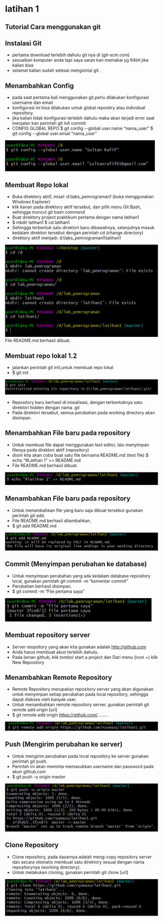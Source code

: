 ﻿# latihan 1
## Tutorial Cara menggunakan git
## Instalasi Git
- pertama download terlebih dahulu git nya di (git-scm.com)
- sesuaikan komputer anda tapi saya saran kan memakai yg 64bit jika kalian bisa
- selamat kalian sudah selesai mengisntal git .

## Menambahkan Config
- pada saat pertama kali menggunakan git,perlu dilakukan konfigurasi username dan email
- konfigurasi ini bisa dilakukan untuk global repostiry atau individual repository.
- jika kalian tidak konfigurasi terlebih dahulu maka akan terjadi error saat menjalan kan perintah git init commit 
- CONFIG GLOBAL REPO
$ git config --global user.name “nama_user”
$ git config --global user.email “nama_user”


![Gitconfig](https://github.com/ryumazu/latihan1/blob/master/gambar/Capture11.PNG?raw=true)


## Membuat Repo lokal
- Buka direktory aktif, misal: d:\labs_pemrograman1 (buka menggunakan Windows Explorer) 
- klik kanan pada direktory aktif tersebut, dan pilih menu Git Bash, sehingga muncul git bash command
- Buat direktory project praktikum pertama dengan nama latihan1
- $ mkdir latihan1 $ cd latihan1
- Sehingga terbentuk satu direktori baru dibawahnya, selanjutnya masuk kedalam direktori tersebut dengan perintah cd (change directory)
- direktory aktif menjadi: d:\labs_pemrograman1\latihan1

![repolokal](https://github.com/ryumazu/latihan1/blob/master/gambar/Capture12.PNG?raw=true)File README.md berhasil dibuat. 


## Membuat repo lokal 1.2
- jalankan perintah git init,untuk membuat repo lokal
- $ git init

![init](https://github.com/ryumazu/latihan1/blob/master/gambar/Capture1.PNG?raw=true)

- Repository baru berhasil di inisialisasi, dengan terbentuknya satu direktori hidden dengan nama .git 
- Pada direktori tersebut, semua perubahan pada working directory akan disimpan.

## Menambahkan File baru pada repository
- Untuk membuat file dapat menggunakan text editor, lalu menyimpan filenya pada direktori aktif (repository) 
- disini kita akan coba buat satu file bernama README.md (text file)
$ echo “#Latihan 1” >> README.md
- File README.md berhasil dibuat.
 
![Filebaru](https://github.com/ryumazu/latihan1/blob/master/gambar/Capture13.PNG?raw=true)

## Menambahkan File baru pada repository
- Untuk menambahkan file yang baru saja dibuat tersebut gunakan perintah git add.
- File README.md berhasil ditambahkan. 
- $ git add README.md

![Gitadd](https://github.com/ryumazu/latihan1/blob/master/gambar/Capture3.PNG?raw=true)

## Commit (Menyimpan perubahan ke database)
- Untuk menyimpan perubahan yang ada kedalam database repository local, gunakan perintah git commit -m “komentar commit”
- Perubahan berhasil disimpan.
- $ git commit -m “File pertama saya”

![gitcommit](https://github.com/ryumazu/latihan1/blob/master/gambar/Capture4.PNG?raw=true)


## Membuat repository server
- Server reopsitory yang akan kita gunakan adalah http://github.com 
- Anda harus membuat akun terlebih dahulu. 
- Pada laman github, klik tombol start a project dan Dari menu (icon +) klik New Repository

## Menambahkan Remote Repository
- Remote Repository merupakan repository server yang akan digunakan untuk menyimpan setiap perubahan pada local repository, sehingga dapat diakses oleh banyak user. 
- Untuk menambahkan remote repository server, gunakan perintah git remote add origin [url]
- $ git remote add origin https://github.com/.........

![gitremoteaddorigin](https://github.com/ryumazu/latihan1/blob/master/gambar/Capture6.PNG?raw=true)

## Push (Mengirim perubahan ke server)
- Untuk mengirim perubahan pada local repository ke server gunakan perintah git push.
- Perintah ini akan meminta memasukkan username dan password pada akun github.com
- $ git push -u origin master

![gitpushorigin](https://github.com/ryumazu/latihan1/blob/master/gambar/Capture7.PNG?raw=true)

## Clone Repository
- Clone repository, pada dasarnya adalah meng-copy repository server dan secara otomatis membuat satu direktory sesuai dengan nama repositorynya (working directory).
- Untuk melakukan cloning, gunakan perintah git clone [url]

![clone](https://github.com/ryumazu/latihan1/blob/master/gambar/Capture8.PNG?raw=true)
